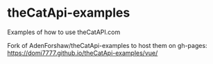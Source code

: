 # theCatApi-examples
Examples of how to use theCatAPI.com

Fork of AdenForshaw/theCatApi-examples to host them on gh-pages: https://domi7777.github.io/theCatApi-examples/vue/
